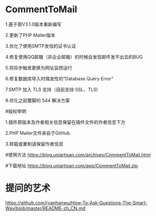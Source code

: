 # CommentToMail

1.基于原V3.1.0版本重新编写

2.更新了PHP Mailer版本

3.优化了使用SMTP发信的证书认证

4.修复使用QQ邮箱（非企业邮箱）的时候会发现邮件发不出去的BUG

5.将异步触发更换为网址监控运行

6.修复数据库导入时偶发性的“Database Query Error” 

7.SMTP 加入 TLS 支持（目前支持 SSL、TLS)

8.优化之前蹩脚的 544 解决方案

#版权申明

1.插件原版本及作者相关信息保留在插件文件的作者信息下方

2.PHP Mailer文件来自于GitHub

3.转载或重制请保留作者信息


#使用方法
https://blog.uniartisan.com/archives/CommentToMail.html

#下载地址
https://blog.uniartisan.com/app/CommentToMail.zip

# 提问的艺术
https://github.com/ryanhanwu/How-To-Ask-Questions-The-Smart-Way/blob/master/README-zh_CN.md
